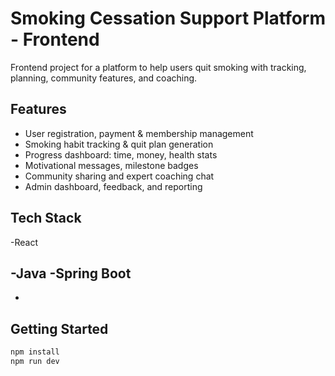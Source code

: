 # Smoking Cessation Support Platform - Frontend

Frontend project for a platform to help users quit smoking with tracking, planning, community features, and coaching.

## Features
- User registration, payment & membership management
- Smoking habit tracking & quit plan generation
- Progress dashboard: time, money, health stats
- Motivational messages, milestone badges
- Community sharing and expert coaching chat
- Admin dashboard, feedback, and reporting

## Tech Stack
-React

-Java
-Spring Boot
-
-

## Getting Started
```bash
npm install
npm run dev

